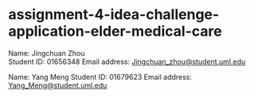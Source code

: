 # assignment-4-idea-challenge-application-elder-medical-care
Name: Jingchuan Zhou </br>
Student ID: 01656348
Email address: Jingchuan_zhou@student.uml.edu

Name: Yang Meng
Student ID: 01679623
Email address: Yang_Meng@student.uml.edu
